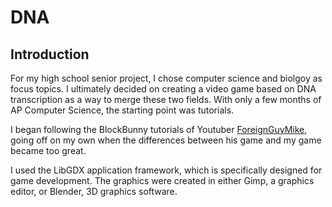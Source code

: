DNA
===

<h2>Introduction</h2>

<p>For my high school senior project, I chose computer science and biolgoy as focus topics. I ultimately decided on creating a video game based on DNA transcription as a way to merge these two fields. With only a few months of AP Computer Science, the starting point was tutorials.</p>

<p>I began following the BlockBunny tutorials of Youtuber <a href="https://www.youtube.com/channel/UC_IV37n-uBpRp64hQIwywWQ">
ForeignGuyMike</a>, going off on my own when the differences between his game and my game became too great.</p>

<p> I used the LibGDX application framework, which is specifically designed for game development. The graphics were created in either Gimp, a graphics editor, or  Blender, 3D graphics software.</p>







